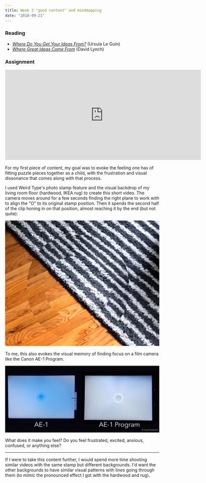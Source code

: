 ```yaml
---
title: Week 2 "good content" and mindmapping
date: "2018-09-21"
---
```


### Reading

- [_Where Do You Get Your Ideas From?_](http://richardcolby.net/writ2000/wp-content/uploads/2017/09/le-guin-1989-where-do-ideas-come-from-OCR.pdf) (Ursula Le Guin)
- [_Where Great Ideas Come From_](https://vimeo.com/182093266) (David Lynch)

<!-- ### Notes, responses -->


### Assignment

<iframe src="https://player.vimeo.com/video/291593464" width="640" height="295" frameborder="0" webkitallowfullscreen mozallowfullscreen allowfullscreen></iframe>
<!-- <video src="content-1.webm" controls muted width="880" height="420"></video> -->

For my first piece of content, my goal was to evoke the feeling one has of fitting puzzle pieces together as a child, with the frustration and visual dissonance that comes along with that process.

I used Weird Type's photo stamp feature and the visual backdrop of my living room floor (hardwood, IKEA rug) to create this short video. The camera moves around for a few seconds finding the right plane to work with to align the "O" to its original stamp position. Then it spends the second half of the clip honing in on that position, almost reaching it by the end (but not quite):

![content-1-frame](content-1-frame.png)

To me, this also evokes the visual memory of finding focus on a film camera like the Canon AE-1 Program.

![canon-ae-focus](canon-ae-focus.jpg)

What does it make you feel? Do you feel frustrated, excited, anxious, confused, or anything else?

---

If I were to take this content further, I would spend more time shooting similar videos with the same stamp but different backgrounds. I'd want the other backgrounds to have similar visual patterns with lines going through them (to mimic the pronounced effect I got with the hardwood and rug).
